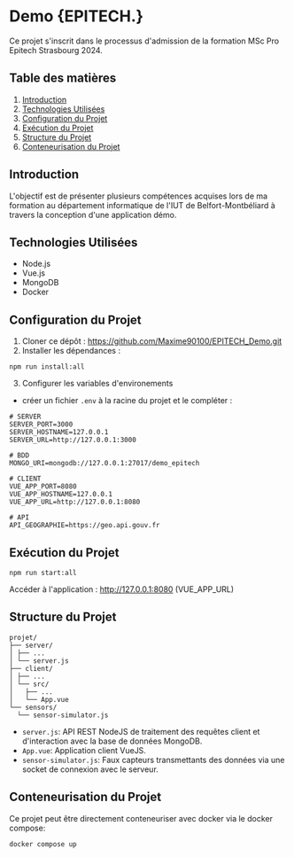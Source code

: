 # Demo {EPITECH.}

Ce projet s'inscrit dans le processus d'admission de la formation MSc Pro Epitech Strasbourg 2024.

## Table des matières

1. [Introduction](#introduction)
2. [Technologies Utilisées](#technologies-utilisées)
3. [Configuration du Projet](#configuration-du-projet)
4. [Exécution du Projet](#exécution-du-projet)
5. [Structure du Projet](#structure-du-projet)
5. [Conteneurisation du Projet](#conteneurisation-du-projet)

## Introduction

L'objectif est de présenter plusieurs compétences acquises lors de ma formation au département informatique de l'IUT de Belfort-Montbéliard à travers la conception d'une application démo.

## Technologies Utilisées

- Node.js
- Vue.js
- MongoDB
- Docker

## Configuration du Projet

1. Cloner ce dépôt : https://github.com/Maxime90100/EPITECH_Demo.git
2. Installer les dépendances : 
```shell
npm run install:all
 ```
3. Configurer les variables d'environements
- créer un fichier `.env` à la racine du projet et le compléter :
```.dotenv
# SERVER
SERVER_PORT=3000
SERVER_HOSTNAME=127.0.0.1
SERVER_URL=http://127.0.0.1:3000

# BDD
MONGO_URI=mongodb://127.0.0.1:27017/demo_epitech

# CLIENT
VUE_APP_PORT=8080
VUE_APP_HOSTNAME=127.0.0.1
VUE_APP_URL=http://127.0.0.1:8080

# API
API_GEOGRAPHIE=https://geo.api.gouv.fr
```
## Exécution du Projet

```shell
npm run start:all
```
Accéder à l'application : http://127.0.0.1:8080 (VUE_APP_URL)

## Structure du Projet

```
projet/
├── server/
│ ├── ...
│ └── server.js
├── client/
│ ├── ...
│ └── src/
│   ├── ...
│   └── App.vue
└── sensors/
  └── sensor-simulator.js
```
- `server.js`: API REST NodeJS de traitement des requêtes client et d'interaction avec la base de données MongoDB.
- `App.vue`: Application client VueJS.
- `sensor-simulator.js`: Faux capteurs transmettants des données via une socket de connexion avec le serveur.

## Conteneurisation du Projet

Ce projet peut être directement conteneuriser avec docker via le docker compose:
```shell
docker compose up
```